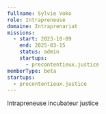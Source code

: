 ```yaml
---
fullname: Sylvie Voko
role: Intrapreneuse
domaine: Intraprenariat
missions:
  - start: 2023-10-09
    end: 2025-03-15
    status: admin
    startups:
      - precontentieux.justice
memberType: beta
startups:
  - precontentieux.justice
---
```

Intrapreneuse incubateur justice
